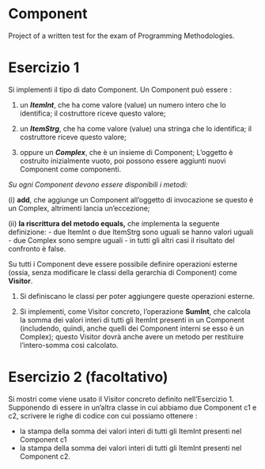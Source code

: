 # Component
Project of a written test for the exam of Programming Methodologies.

# Esercizio 1
Si implementi il tipo di dato Component. Un Component può essere :

1) un _**ItemInt**_, che ha come valore (value) un numero intero che lo identifica; il costruttore riceve questo
valore;

2) un _**ItemStrg**_, che ha come valore (value) una stringa che lo identifica; il costruttore riceve questo valore; 

3) oppure un _**Complex**_, che è un insieme di Component; 
   L’oggetto è costruito inizialmente vuoto, poi possono essere aggiunti nuovi Component come componenti.

_Su ogni Component devono essere disponibili i metodi:_
  
  (i) **add**, che aggiunge un Component all’oggetto di invocazione se questo è un Complex, altrimenti lancia un’eccezione;
  
  (ii) **la riscrittura del metodo equals,** che implementa la seguente definizione: 
      - due ItemInt o due ItemStrg sono uguali se hanno valori uguali
      - due Complex sono sempre uguali
      - in tutti gli altri casi il risultato del confronto è false.

Su tutti i Component deve essere possibile definire operazioni esterne (ossia, senza modificare le classi della gerarchia di Component) come **Visitor**.

1. Si definiscano le classi per poter aggiungere queste operazioni esterne.

2. Si implementi, come Visitor concreto, l’operazione **SumInt**, che calcola la somma dei valori interi di tutti gli ItemInt presenti in un Component (includendo, quindi, anche quelli dei Component interni se esso è un Complex); questo Visitor dovrà anche avere un metodo per restituire l’intero-somma così calcolato.


# Esercizio 2 (facoltativo)
Si mostri come viene usato il Visitor concreto definito nell’Esercizio 1.
Supponendo di essere in un’altra classe in cui abbiamo due Component c1 e c2, scrivere le righe di codice con cui possiamo ottenere :

- la stampa della somma dei valori interi di tutti gli ItemInt presenti nel Component c1
- la stampa della somma dei valori interi di tutti gli ItemInt presenti nel Component c2.
